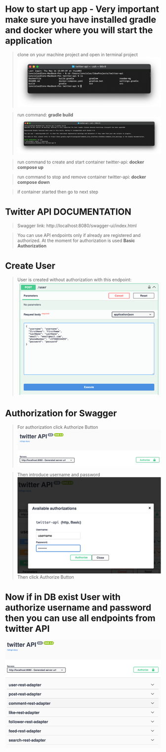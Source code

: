 # How to start up app - Very important make sure you have installed **gradle** and **docker** where you will start the application

> clone on your machine project and open in terminal project
![terminal_twitter_api.png](readme-mg/terminal_twitter_api.png)

> run command: **gradle build**
![terminal_gradle_build.png](readme-mg/terminal_gradle_build.png)

> run command to create and start container twitter-api: **docker compose up**

> run command to stop and remove container twitter-api: **docker compose down**

> if container started then go to next step

# Twitter API DOCUMENTATION

> Swagger link: http://localhost:8080/swagger-ui/index.html

> You can use API endpoints only if already are registered and authorized. At the moment for authorization is used **Basic Authorization** 

# Create User 
> User is created without authorization with this endpoint:  
![create_user.png](readme-mg/create_user.png)

# Authorization for Swagger

> For authorization click Authorize Button
![authorization_button.png](readme-mg/authorization_button.png)

> Then introduce username and password
![authorization_form.png](readme-mg/authorization_form.png)
Then click Authorize Button

# Now if in DB exist User with authorize username and password then you can use all endpoints from twitter API
![twitter_api_endpoints.png](readme-mg/twitter_api_endpoints.png)
